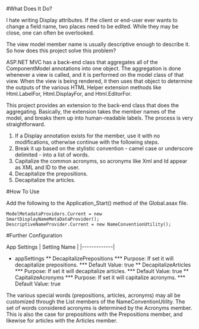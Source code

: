 #What Does It Do?

I hate writing Display attributes.  If the client or end-user ever wants to change a field name, two places need to be edited.  While they may be close, one can often be overlooked.

The view model member name is usually descriptive enough to describe it.  So how does this project solve this problem?

ASP.NET MVC has a back-end class that aggregates all of the ComponentModel annotations into one object.  The aggregation is done whenever a view is called, and it is performed on the model class of that view.  When the view is being rendered, it then uses that object to determine the outputs of the various HTML Helper extension methods like Html.LabelFor, Html.DisplayFor, and Html.EditorFor.

This project provides an extension to the back-end class that does the aggregating.  Basically, the extension takes the member names of the model, and breaks them up into human-readable labels.  The process is very straightforward.
1. If a Display annotation exists for the member, use it with no modifications, otherwise continue with the following steps.
2. Break it up based on the stylistic convention - camel case or underscore delimited - into a list of words.
3. Capitalize the common acronyms, so acronyms like Xml and Id appear as XML and ID to the user.
4. Decapitalize the prepositions.
5. Decapitalize the articles.

#How To Use

Add the following to the Application_Start() method of the Global.asax file.

	ModelMetadataProviders.Current = new SmartDisplayNameMetaDataProvider();
	DescriptiveNameProvider.Current = new NameConventionUtility();
	
#Further Configuration

App Settings
| Setting Name | 
|-------------|
* appSettings
** DecapitalizePrepositions
*** Purpose: If set it will decapitalize prepositions. 
*** Default Value: true
** DecapitalizeArticles
*** Purpose: If set it will decapitalize articles. 
*** Default Value: true
** CapitalizeAcronyms
*** Purpose: If set it will capitalize acronyms. 
*** Default Value: true

The various special words (prepositions, articles, acronyms) may all be customized through the List<string> members of the NameConventionUtility.  The set of words considered acronyms is determined by the Acronyms member.  This is also the case for prepositions with the Prepositions member, and likewise for articles with the Articles member.

